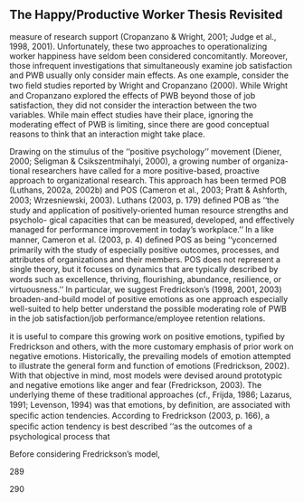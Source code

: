 ## The Happy/Productive Worker Thesis Revisited

measure of research support (Cropanzano & Wright, 2001; Judge et al., 1998, 2001). Unfortunately, these two approaches to operationalizing worker happiness have seldom been considered concomitantly. Moreover, those infrequent investigations that simultaneously examine job satisfaction and PWB usually only consider main effects. As one example, consider the two ﬁeld studies reported by Wright and Cropanzano (2000). While Wright and Cropanzano explored the effects of PWB beyond those of job satisfaction, they did not consider the interaction between the two variables. While main effect studies have their place, ignoring the moderating effect of PWB is limiting, since there are good conceptual reasons to think that an interaction might take place.

Drawing on the stimulus of the ‘‘positive psychology’’ movement (Diener, 2000; Seligman & Csikszentmihalyi, 2000), a growing number of organiza- tional researchers have called for a more positive-based, proactive approach to organizational research. This approach has been termed POB (Luthans, 2002a, 2002b) and POS (Cameron et al., 2003; Pratt & Ashforth, 2003; Wrzesniewski, 2003). Luthans (2003, p. 179) deﬁned POB as ‘‘the study and application of positively-oriented human resource strengths and psycholo- gical capacities that can be measured, developed, and effectively managed for performance improvement in today’s workplace.’’ In a like manner, Cameron et al. (2003, p. 4) deﬁned POS as being ‘‘yconcerned primarily with the study of especially positive outcomes, processes, and attributes of organizations and their members. POS does not represent a single theory, but it focuses on dynamics that are typically described by words such as excellence, thriving, ﬂourishing, abundance, resilience, or virtuousness.’’ In particular, we suggest Fredrickson’s (1998, 2001, 2003) broaden-and-build model of positive emotions as one approach especially well-suited to help better understand the possible moderating role of PWB in the job satisfaction/job performance/employee retention relations.

it is useful to compare this growing work on positive emotions, typiﬁed by Fredrickson and others, with the more customary emphasis of prior work on negative emotions. Historically, the prevailing models of emotion attempted to illustrate the general form and function of emotions (Fredrickson, 2002). With that objective in mind, most models were devised around prototypic and negative emotions like anger and fear (Fredrickson, 2003). The underlying theme of these traditional approaches (cf., Frijda, 1986; Lazarus, 1991; Levenson, 1994) was that emotions, by deﬁnition, are associated with speciﬁc action tendencies. According to Fredrickson (2003, p. 166), a speciﬁc action tendency is best described ‘‘as the outcomes of a psychological process that

Before considering Fredrickson’s model,

289

290